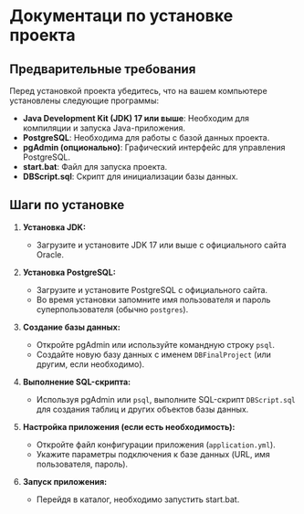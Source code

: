 # Документаци по установке проекта

## Предварительные требования

Перед установкой проекта убедитесь, что на вашем компьютере установлены следующие программы:

* **Java Development Kit (JDK) 17 или выше**: Необходим для компиляции и запуска Java-приложения.
* **PostgreSQL**: Необходима для работы с базой данных проекта.
* **pgAdmin (опционально)**: Графический интерфейс для управления PostgreSQL.
* **start.bat**: Файл для запуска проекта.
* **DBScript.sql**: Скрипт для инициализации базы данных.

## Шаги по установке

1.  **Установка JDK:**

    * Загрузите и установите JDK 17 или выше с официального сайта Oracle.

2.  **Установка PostgreSQL:**

    * Загрузите и установите PostgreSQL с официального сайта.
    * Во время установки запомните имя пользователя и пароль суперпользователя (обычно `postgres`).

3.  **Создание базы данных:**

    * Откройте pgAdmin или используйте командную строку `psql`.
    * Создайте новую базу данных с именем `DBFinalProject` (или другим, если необходимо).

4.  **Выполнение SQL-скрипта:**

    * Используя pgAdmin или `psql`, выполните SQL-скрипт `DBScript.sql` для создания таблиц и других объектов базы данных.

5.  **Настройка приложения (если есть необходимость):**

    * Откройте файл конфигурации приложения (`application.yml`).
    * Укажите параметры подключения к базе данных (URL, имя пользователя, пароль).

6.  **Запуск приложения:**

    * Перейдя в каталог, необходимо запустить start.bat.
